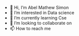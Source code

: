 - 👋 Hi, I’m Abel Mathew Simon
- 👀 I’m interested in Data science
- 🌱 I’m currently learning Cse
- 💞️ I’m looking to collaborate on 
- 📫 How to reach me 

<!---
Abelmathewsimon1234/Abelmathewsimon1234 is a ✨ special ✨ repository because its `README.md` (this file) appears on your GitHub profile.
You can click the Preview link to take a look at your changes.
--->
